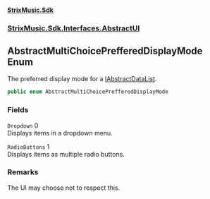 #### [StrixMusic.Sdk](./index.md 'index')
### [StrixMusic.Sdk.Interfaces.AbstractUI](./StrixMusic-Sdk-Interfaces-AbstractUI.md 'StrixMusic.Sdk.Interfaces.AbstractUI')
## AbstractMultiChoicePrefferedDisplayMode Enum
The preferred display mode for a [IAbstractDataList](./StrixMusic-Sdk-Interfaces-AbstractUI-IAbstractDataList.md 'StrixMusic.Sdk.Interfaces.AbstractUI.IAbstractDataList').  
```csharp
public enum AbstractMultiChoicePrefferedDisplayMode
```
### Fields
<a name='StrixMusic-Sdk-Interfaces-AbstractUI-AbstractMultiChoicePrefferedDisplayMode-Dropdown'></a>
`Dropdown` 0  
Displays items in a dropdown menu.  
  
<a name='StrixMusic-Sdk-Interfaces-AbstractUI-AbstractMultiChoicePrefferedDisplayMode-RadioButtons'></a>
`RadioButtons` 1  
Displays items as multiple radio buttons.  
  
### Remarks
The UI may choose not to respect this.  
